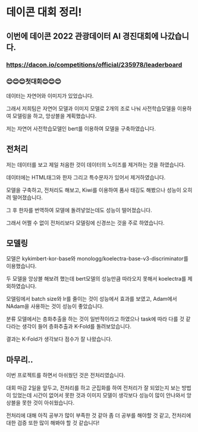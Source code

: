 # 데이콘 대회 정리!
## 이번에 데이콘 2022 관광데이터 AI 경진대회에 나갔습니다.
### https://dacon.io/competitions/official/235978/leaderboard
### 😊😊😊첫대회😊😊😊

데이터는 자연어와 이미지가 있었습니다. 

그래서 저희팀은 자연어 모델과 이미지 모델로 2개의 조로 나눠 사전학습모델을 이용하여 모델링을 하고, 앙상블을 계획했습니다.

저는 자연어 사전학습모델인 bert를 이용하여 모델을 구축하였습니다. 

## 전처리 

저는 데이터를 보고 제일 처음한 것이 데이터의 노이즈를 제거하는 것을 하였습니다.

데이터에는 HTML태그와 한자 그리고 특수문자가 있어서 제거하였습니다.

모델을 구축하고, 전처리도 해보고, Kiwi를 이용하여 품사 태깅도 해봤으나 성능이 오히려 떨어졌습니다.

그 후 한자를 번역하여 모델에 돌려넣었는데도 성능이 떨어졌습니다. 

그래서 어쩔 수 없이 전처리보다 모델링에 신경쓰는 것을 주로 하였습니다.

## 모델링

모델은 kykimbert-kor-base와 monologg/koelectra-base-v3-discriminator를 이용했습니다.

두 모델을 앙상블 해보려 했는데 bert모델의 성능만큼 따라오지 못해서 koelectra를 제외하였습니다.

모델링에서 batch size와 lr를 줄이는 것이 성능에서 효과를 보였고, Adam에서 NAdam을 사용하는 것이 성능이 좋았습니다.

분류 모델에서는 층화추출을 하는 것이 일반적이라고 하였으나 task에 따라 다를 것 같다라는 생각이 들어 층화추출과 K-Fold를 돌려보았습니다.

결과는 K-Fold가 생각보다 점수가 잘 나왔습니다.

## 마무리..

이번 프로젝트를 하면서 아쉬웠던 것은 전처리였습니다. 

대회 마감 2일을 앞두고, 전처리를 하고 군집화를 하여 전처리가 잘 되었는지 보는 방법이 있었는데 시간이 없어서 못한 것과 이미지 모델이 생각보다 성능이 많이 안나와서 앙상블을 못한 것이 아쉬웠습니다.

전처리에 대해 아직 공부가 많이 부족한 것 같아 좀 더 공부를 해야할 것 같고, 전처리에 대한 검증 또한 많이 해봐야 할 것 같습니다!
